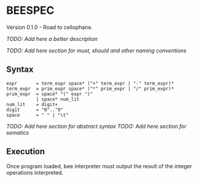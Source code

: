 # BEESPEC

Version 0.1.0 - Road to cellophane.

_TODO: Add here a better description_

_TODO: Add here section for must, should and other naming conventions_

## Syntax

```
expr       = term_expr space* ("+" term_expr | "-" term_expr)*
term_expr  = prim_expr space* ("*" prim_expr | "/" prim_expr)*
prim_expr  = space* "(" expr ")"
           | space* num_lit
num_lit    = digit+
digit      = "0".."9"
space      = " " | "\t"
```

_TODO: Add here section for abstract syntax_
_TODO: Add here section for sematics_

## Execution

Once program loaded, bee interpreter must output the result of the integer
operations interpreted.
